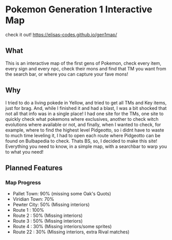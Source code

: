 # Pokemon Generation 1 Interactive Map

check it out! https://elisas-codes.github.io/gen1map/
 
## What
This is an interactive map of the first gens of Pokemon, check every item, every sign and every npc, check their mons and find that TM you want from the search bar, or where you can capture your fave mons!

## Why
I tried to do a living pokede in Yellow, and tried to get all TMs and Key items, just for brag. And, while I finished it and had a blast, I was a bit shocked that not all that info was in a single place! I had one site for the TMs, one site to quickly check what pokemons where exclusives, another to check witch evolutions where available or not, and finally, when I wanted to check, for example, where to find the highest level Pidgeotto, so i didnt have to waste to much time leveling it, I had to open each route where Pidgeotto can be found on Bulbapedia to check.
Thats BS, so, I decided to make this site! Everything you need to know, in a simple map, with a searchbar to warp you to what you need!

## Planned Features


### Map Progress
* Pallet Town: 90% (missing some Oak's Quots)
* Viridian Town: 70%
* Pewter City: 50% (Missing interiors)
* Route 1 : 100%
* Route 2 : 50% (Missing interiors)
* Route 3 : 50% (Missing interiors)
* Route 4 : 30% (Missing interiors/some sprites)
* Route 22 : 30%  (Missing interiors, extra Rival matches)